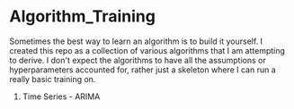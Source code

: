 # Algorithm_Training
Sometimes the best way to learn an algorithm is to build it yourself.  I created this repo as a collection of various algorithms that I am attempting to derive. I don't expect the algorithms to have all the assumptions or hyperparameters accounted for, rather just a skeleton where I can run a really basic training on. 

1. Time Series - ARIMA

